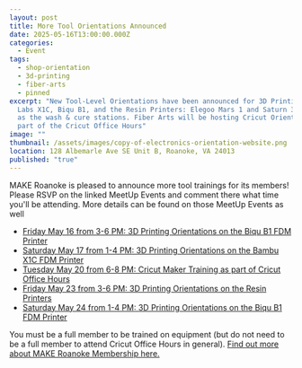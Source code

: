 ```yaml
---
layout: post
title: More Tool Orientations Announced
date: 2025-05-16T13:00:00.000Z
categories:
  - Event
tags:
  - shop-orientation
  - 3d-printing
  - fiber-arts
  - pinned
excerpt: "New Tool-Level Orientations have been announced for 3D Printing: Bambu
  Labs X1C, Biqu B1, and the Resin Printers: Elegoo Mars 1 and Saturn 3 as well
  as the wash & cure stations. Fiber Arts will be hosting Cricut Orientations as
  part of the Cricut Office Hours"
image: ""
thumbnail: /assets/images/copy-of-electronics-orientation-website.png
location: 128 Albemarle Ave SE Unit B, Roanoke, VA 24013
published: "true"
---
```

MAKE Roanoke is pleased to announce more tool trainings for its members! Please RSVP on the linked MeetUp Events and comment there what time you'll be attending. More details can be found on those MeetUp Events as well

* [Friday May 16 from 3-6 PM: 3D Printing Orientations on the Biqu B1 FDM Printer](https://www.meetup.com/make-roanoke/events/307696809/?eventOrigin=group_calendar)
* [Saturday May 17 from 1-4 PM: 3D Printing Orientations on the Bambu X1C FDM Printer](https://www.meetup.com/make-roanoke/events/307696862/?eventOrigin=group_calendar)
* [Tuesday May 20 from 6-8 PM: Cricut Maker Training as part of Cricut Office Hours](https://www.meetup.com/make-roanoke/events/307683099/?eventOrigin=group_calendar)
* [Friday May 23 from 3-6 PM: 3D Printing Orientations on the Resin Printers](https://www.meetup.com/make-roanoke/events/307696946/?slug=make-roanoke&eventId=307696946)
* [Saturday May 24 from 1-4 PM: 3D Printing Orientations on the Biqu B1 FDM Printer](https://www.meetup.com/make-roanoke/events/307696823/?eventOrigin=group_calendar)

You must be a full member to be trained on equipment (but do not need to be a full member to attend Cricut Office Hours in general). [Find out more about MAKE Roanoke Membership here.](https://makeroanoke.org/membership/)

